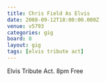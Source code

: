 ```yaml
---
title: Chris Field As Elvis
date: 2008-09-12T18:00:00.000Z
venue: v5793
categories: gig
board: 8
layout: gig
tags: [elvis tribute act]
---
```

Elvis Tribute Act. 8pm Free